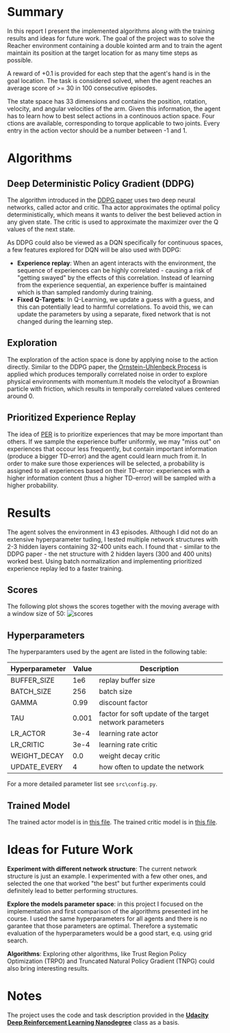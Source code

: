 # Summary

In this report I present the implemented algorithms along with the training results and ideas for future work. The goal of the project was to solve the Reacher environment containing a double kointed arm and to train the agent maintain its position at the target location for as many time steps as possible.

A reward of +0.1 is provided for each step that the agent's hand is in the goal location. The task is considered solved, when the agent reaches an average score of >= 30 in 100 consecutive episodes.

The state space has 33 dimensions and contains the position, rotation, velocity, and angular velocities of the arm. Given this information, the agent has to learn how to best select actions in a continouos action space. Four ctions are available, corresponding to torque applicable to two joints. Every entry in the action vector should be a number between -1 and 1.


# Algorithms
## Deep Deterministic Policy Gradient (DDPG)
The algorithm introduced in the [DDPG paper](https://arxiv.org/abs/1509.02971) uses two deep neural networks, called actor and critic. Tha actor approximates the optimal policy deterministically, which means it wants to deliver the best believed action in any given state. The critic is used to approximate the maximizer over the Q values of the next state.

As DDPG could also be viewed as a DQN specifically for continuous spaces, a few features explored  for DQN will be also used with DDPG:

- **Experience replay**: When an agent interacts with the environment, the sequence of experiences can be highly correlated - causing a risk of "getting swayed" by the effects of this correlation. Instead of learning from the experience sequential, an experience buffer is maintained which is than sampled randomly during training.
- **Fixed Q-Targets**: In Q-Learning, we update a guess with a guess, and this can potentially lead to harmful correlations. To avoid this, we can update the parameters by using a separate, fixed network that is not changed during the learning step.

## Exploration
The exploration of the action space is done by applying noise to the action directly. Similar to the DDPG paper, the [Ornstein-Uhlenbeck Process](https://en.wikipedia.org/wiki/Ornstein%E2%80%93Uhlenbeck_process) is applied which produces temporally correlated noise in order to explore physical environments with momentum.It models the velocityof a Brownian particle with friction, which results in temporally correlated values centered around 0.


## Prioritized Experience Replay
The idea of [PER](https://arxiv.org/abs/1511.05952) is to prioritize experiences that may be more important than others. If we sample the experience buffer uniformly, we may "miss out" on experiences that occour less frequently, but contain important information (produce a bigger TD-error) and the agent could learn much from it. In order to make sure those experiences will be selected, a probability is assigned to all experiences based on their TD-error: experiences with a higher information content (thus a higher TD-error) will be sampled with a higher probability.


# Results

The agent solves the environment in 43 episodes. 
Although I did not do an extensive hyperparameter tuding, I tested multiple network structures with 2-3 hidden layers containing 32-400 units each. I found that - similar to the DDPG paper - the net structure with 2 hidden layers (300 and 400 units) worked best. Using batch normalization and implementing prioritized experience replay led to a faster training.


## Scores
The following plot shows the scores together with the moving average with a window size of 50:
![scores](./img/scores.png)
## Hyperparameters
The hyperparamters used by the agent are listed in the following table:

| Hyperparameter | Value   | Description                                             |
|----------------|---------|---------------------------------------------------------|
| BUFFER_SIZE    | 1e6     | replay buffer size                                      |
| BATCH_SIZE     | 256     | batch size                                              |
| GAMMA          | 0.99    | discount factor                                         |
| TAU            | 0.001   | factor for soft update of the target network parameters |
| LR_ACTOR       | 3e-4    | learning rate actor                                     |
| LR_CRITIC      | 3e-4    | learning rate critic                                    |
| WEIGHT_DECAY   | 0.0     | weight decay critic                                     |
| UPDATE_EVERY   | 4       | how often to update the network                         |

For a more detailed parameter list see `src\config.py`.


## Trained Model
The trained actor model is in [this file](./actor.pth).
The trained critic model is in [this file](./critic.pth).

# Ideas for Future Work
**Experiment with different network structure**: The current network structure is just an example. I experimented with a few other ones, and selected the one that worked "the best" but further experiments could definitely lead to better performing structures.

**Explore the models parameter space**: in this project I focused on the implementation and first comparison of the algorithms presented int he course. I used the same hyperparameters for all agents and there is no garantee that those parameters are optimal. Therefore a systematic evaluation of the hyperparameters would be a good start, e.q. using grid search.

**Algorithms**: Exploring other algorithms, like Trust Region Policy Optimization (TRPO) and Truncated Natural Policy Gradient (TNPG) could also bring interesting results.

# Notes
The project uses the code and task description provided in the **[Udacity Deep Reinforcement Learning Nanodegree](https://www.udacity.com/course/deep-reinforcement-learning-nanodegree--nd893)**  class as a basis.